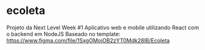 # ecoleta
 Projeto da Next Level Week #1
Aplicativo web e mobile utilizando React com o backend em NodeJS
Baseado no template: https://www.figma.com/file/1SxgOMojOB2zYT0Mdk28lB/Ecoleta